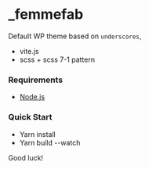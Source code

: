 # \_femmefab

Default WP theme based on `underscores`,

- vite.js
- scss + scss 7-1 pattern

### Requirements

- [Node.js](https://nodejs.org/)

### Quick Start

- Yarn install
- Yarn build --watch

Good luck!
